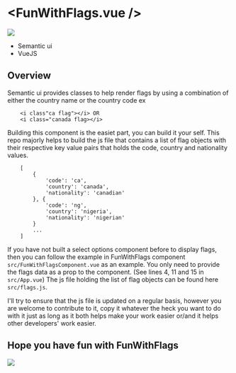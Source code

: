# <FunWithFlags.vue />

![](https://media.giphy.com/media/qUlkYKZX6bqvK/giphy.gif)

- Semantic ui
- VueJS

## Overview
Semantic ui provides classes to help render flags by using a combination of either the country name or the country code ex 

```
    <i class"ca flag"></i> OR
    <i class="canada flag></i>
```

Building this component is the easiet part, you can build it your self. This repo majorly helps to build the js file that contains a list of flag objects with their respective key value pairs that holds the code, country and nationality values.

```
    [
        {
            'code': 'ca',
            'country': 'canada',
            'nationality': 'canadian'
        }, {
            'code': 'ng',
            'country': 'nigeria',
            'nationality': 'nigerian'
        }
        ...
    ]
```

If you have not built a select options component before to display flags, then you can follow the example in FunWithFlags component `src/FunWithFlagsComponent.vue` as an example. You only need to provide the flags data as a prop to the component. (See lines 4, 11 and 15 in `src/App.vue`) The js file holding the list of flag objects can be found here `src/flags.js`.

I'll try to ensure that the js file is updated on a regular basis, however you are welcome to contribute to it, copy it whatever the heck you want to do with it just as long as it both helps make your work easier or/and it helps other developers' work easier.

## Hope you have fun with FunWithFlags
![](https://media.giphy.com/media/3ohs83cvmud7ThYTzq/giphy.gif)
